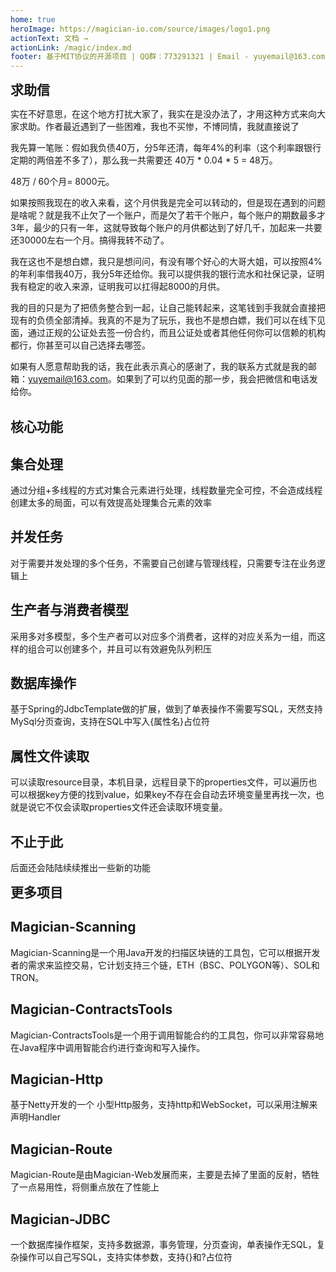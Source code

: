 ```yaml
---
home: true
heroImage: https://magician-io.com/source/images/logo1.png
actionText: 文档 →
actionLink: /magic/index.md
footer: 基于MIT协议的开源项目 | QQ群：773291321 | Email - yuyemail@163.com
---
```


<h2 style="margin:0px;">求助信</h2>

实在不好意思，在这个地方打扰大家了，我实在是没办法了，才用这种方式来向大家求助。作者最近遇到了一些困难，我也不买惨，不博同情，我就直接说了<br/>

我先算一笔账：假如我负债40万，分5年还清，每年4%的利率（这个利率跟银行定期的两倍差不多了），那么我一共需要还 40万 * 0.04 * 5 = 48万。<br/>

48万 / 60个月= 8000元。<br/>

如果按照我现在的收入来看，这个月供我是完全可以转动的，但是现在遇到的问题是啥呢？就是我不止欠了一个账户，而是欠了若干个账户，每个账户的期数最多才3年，最少的只有一年，这就导致每个账户的月供都达到了好几千，加起来一共要还30000左右一个月。搞得我转不动了。<br/>

我在这也不是想白嫖，我只是想问问，有没有哪个好心的大哥大姐，可以按照4%的年利率借我40万，我分5年还给你。我可以提供我的银行流水和社保记录，证明我有稳定的收入来源，证明我可以扛得起8000的月供。<br/>

我的目的只是为了把债务整合到一起，让自己能转起来，这笔钱到手我就会直接把现有的负债全部清掉。我真的不是为了玩乐，我也不是想白嫖，我们可以在线下见面，通过正规的公证处去签一份合约，而且公证处或者其他任何你可以信赖的机构都行，你甚至可以自己选择去哪签。<br/>

如果有人愿意帮助我的话，我在此表示真心的感谢了，我的联系方式就是我的邮箱：yuyemail@163.com。如果到了可以约见面的那一步，我会把微信和电话发给你。

<!-- <h1 style="width:100%;text-align:center;">更多项目</h1> -->
<br/>

<h2 style="margin:0px;">核心功能</h2>
<div class="features" style="border:0px;margin-top:0px;padding-top:0px;">
  <div class="feature">
    <h2>集合处理</h2>
    <p>通过分组+多线程的方式对集合元素进行处理，线程数量完全可控，不会造成线程创建太多的局面，可以有效提高处理集合元素的效率</p>
  </div>
  <div class="feature">
    <h2>并发任务</h2>
    <p>
      对于需要并发处理的多个任务，不需要自己创建与管理线程，只需要专注在业务逻辑上
    </p>
  </div>
  <div class="feature">
    <h2>生产者与消费者模型</h2>
    <p>
      采用多对多模型，多个生产者可以对应多个消费者，这样的对应关系为一组，而这样的组合可以创建多个，并且可以有效避免队列积压
    </p>
  </div>
  <div class="feature">
    <h2>数据库操作</h2>
    <p>
      基于Spring的JdbcTemplate做的扩展，做到了单表操作不需要写SQL，天然支持MySql分页查询，支持在SQL中写入{属性名}占位符
    </p>
  </div>
  <div class="feature">
    <h2>属性文件读取</h2>
    <p>
      可以读取resource目录，本机目录，远程目录下的properties文件，可以遍历也可以根据key方便的找到value，如果key不存在会自动去环境变量里再找一次，也就是说它不仅会读取properties文件还会读取环境变量。
    </p>
  </div>
  <div class="feature">
    <h2>不止于此</h2>
    <p>
      后面还会陆陆续续推出一些新的功能
    </p>
  </div>
</div>
<!-- <h2 style="margin:0px;">Web开发</h2>
<div class="features" style="border:0px;margin-top:0px;padding-top:0px;">
  <div class="feature">
    <h2>Magician-Http</h2>
    <p>基于Netty开发的一个 小型Http服务，支持http和WebSocket，可以采用注解来声明Handler</p>
  </div>
  <div class="feature">
    <h2>Magician-Route</h2>
    <p>Magician-Route是由Magician-Web发展而来，主要是去掉了里面的反射，牺牲了一点易用性，将侧重点放在了性能上</p>
  </div>
  <div class="feature">
    <h2>Magician-JDBC</h2>
    <p>一个数据库操作框架，支持多数据源，事务管理，分页查询，单表操作无SQL，复杂操作可以自己写SQL，支持实体参数，支持{}和?占位符</p>
  </div>
</div> -->

<!-- <h1 style="width:100%;text-align:center;">Magician-DataProcessing</h1> -->
<h2 style="margin:0px;">更多项目</h2>

<div class="features" style="border:0px;margin-top:0px;padding-top:0px;">
  <div class="feature">
    <h2>Magician-Scanning</h2>
    <p>
      Magician-Scanning是一个用Java开发的扫描区块链的工具包，它可以根据开发者的需求来监控交易，它计划支持三个链，ETH（BSC、POLYGON等）、SOL和TRON。
    </p>
  </div>
  <div class="feature">
    <h2>Magician-ContractsTools</h2>
    <p>
      Magician-ContractsTools是一个用于调用智能合约的工具包，你可以非常容易地在Java程序中调用智能合约进行查询和写入操作。
    </p>
  </div>
  <div class="feature">
    <h2>Magician-Http</h2>
    <p>基于Netty开发的一个 小型Http服务，支持http和WebSocket，可以采用注解来声明Handler</p>
  </div>
  <div class="feature">
    <h2>Magician-Route</h2>
    <p>Magician-Route是由Magician-Web发展而来，主要是去掉了里面的反射，牺牲了一点易用性，将侧重点放在了性能上</p>
  </div>
  <div class="feature">
    <h2>Magician-JDBC</h2>
    <p>一个数据库操作框架，支持多数据源，事务管理，分页查询，单表操作无SQL，复杂操作可以自己写SQL，支持实体参数，支持{}和?占位符</p>
  </div>
  <div class="feature">
    <h2>&nbsp;</h2>
    <p>&nbsp;</p>
  </div>
</div>